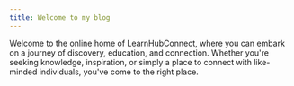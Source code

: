 ```yaml
---
title: Welcome to my blog
---
```


Welcome to the online home of LearnHubConnect, where you can embark on a journey of discovery, education, and connection. Whether you're seeking knowledge, inspiration, or simply a place to connect with like-minded individuals, you've come to the right place.
